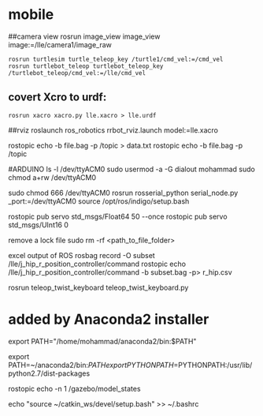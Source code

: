 # mobile
##camera view
	rosrun image_view image_view image:=/lle/camera1/image_raw


	rosrun turtlesim turtle_teleop_key /turtle1/cmd_vel:=/cmd_vel
	rosrun turtlebot_teleop turtlebot_teleop_key /turtlebot_teleop/cmd_vel:=/lle/cmd_vel


## covert Xcro to urdf:
	rosrun xacro xacro.py lle.xacro > lle.urdf

##rviz
	 roslaunch ros_robotics rrbot_rviz.launch model:=lle.xacro

rostopic echo -b file.bag -p /topic > data.txt
rostopic echo -b file.bag -p /topic


#ARDUINO
ls -l /dev/ttyACM0
sudo usermod -a -G dialout mohammad
sudo chmod a+rw /dev/ttyACM0

sudo chmod 666 /dev/ttyACM0
rosrun rosserial_python serial_node.py _port:=/dev/ttyACM0
source /opt/ros/indigo/setup.bash

rostopic pub servo std_msgs/Float64 50 --once
rostopic pub servo std_msgs/UInt16 0

remove a lock file 
sudo rm -rf <path_to_file_folder>

excel output of ROS
rosbag record -O subset  /lle/j_hip_r_position_controller/command
rostopic echo /lle/j_hip_r_position_controller/command -b subset.bag -p> r_hip.csv

rosrun teleop_twist_keyboard teleop_twist_keyboard.py


# added by Anaconda2 installer
export PATH="/home/mohammad/anaconda2/bin:$PATH"

export PATH=~/anaconda2/bin:$PATH
export PYTHONPATH=$PYTHONPATH:/usr/lib/python2.7/dist-packages

rostopic echo -n 1 /gazebo/model_states

echo "source ~/catkin_ws/devel/setup.bash" >> ~/.bashrc
